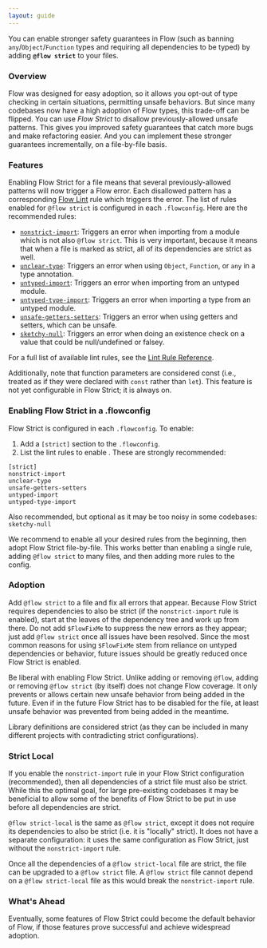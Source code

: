 ```yaml
---
layout: guide
---
```

You can enable stronger safety guarantees in Flow (such as banning `any`/`Object`/`Function` types and requiring all dependencies to be typed) by adding **`@flow strict`** to your files.

### Overview <a class="toc" id="toc-overview" href="#toc-overview"></a>
Flow was designed for easy adoption, so it allows you opt-out of type checking in certain situations, permitting unsafe behaviors. But since many codebases now have a high adoption of Flow types, this trade-off can be flipped.  You can use *Flow Strict* to disallow previously-allowed unsafe patterns. This gives you improved safety guarantees that catch more bugs and make refactoring easier. And you can implement these stronger guarantees incrementally, on a file-by-file basis.

### Features <a class="toc" id="toc-features" href="#toc-features"></a>
Enabling Flow Strict for a file means that several previously-allowed patterns will now trigger a Flow error. Each disallowed pattern has a corresponding [Flow Lint](../linting/) rule which triggers the error. The list of rules enabled for `@flow strict` is configured in each `.flowconfig`. Here are the recommended rules:

 - [`nonstrict-import`](../linting/rule-reference/#toc-nonstrict-import): Triggers an error when importing from a module which is not also `@flow strict`. This is very important, because it means that when a file is marked as strict, all of its dependencies are strict as well.
 - [`unclear-type`](../linting/rule-reference/#toc-unclear-type): Triggers an error when using `Object`, `Function`, or `any` in a type annotation.
 - [`untyped-import`](../linting/rule-reference/#toc-untyped-import): Triggers an error when importing from an untyped module.
 - [`untyped-type-import`](../linting/rule-reference/#toc-untyped-type-import): Triggers an error when importing a type from an untyped module.
 - [`unsafe-getters-setters`](../linting/rule-reference/#toc-unsafe-getters-setters): Triggers an error when using getters and setters, which can be unsafe.
 - [`sketchy-null`](../linting/rule-reference/#toc-sketchy-null): Triggers an error when doing an existence check on a value that could be null/undefined or falsey.

For a full list of available lint rules, see the [Lint Rule Reference](../linting/rule-reference/).

Additionally, note that function parameters are considered const (i.e., treated as if they were declared with `const` rather than `let`). This feature is not yet configurable in Flow Strict; it is always on.

### Enabling Flow Strict in a .flowconfig <a class="toc" id="toc-enabling-flow-strict-in-a-flowconfig" href="#toc-enabling-flow-strict-in-a-flowconfig"></a>
Flow Strict is configured in each `.flowconfig`. To enable:
1. Add a `[strict]` section to the `.flowconfig`.
2. List the lint rules to enable . These are strongly recommended:
```text
[strict]
nonstrict-import
unclear-type
unsafe-getters-setters
untyped-import
untyped-type-import
```
Also recommended, but optional as it may be too noisy in some codebases:
`sketchy-null`

We recommend to enable all your desired rules from the beginning, then adopt Flow Strict file-by-file. This works better than enabling a single rule, adding `@flow strict` to many files, and then adding more rules to the config.

### Adoption <a class="toc" id="toc-adoption" href="#toc-adoption"></a>
Add `@flow strict` to a file and fix all errors that appear. Because Flow Strict requires dependencies to also be strict (if the `nonstrict-import` rule is enabled), start at the leaves of the dependency tree and work up from there. Do not add `$FlowFixMe` to suppress the new errors as they appear; just add `@flow strict` once all issues have been resolved. Since the most common reasons for using `$FlowFixMe` stem from reliance on untyped dependencies or behavior, future issues should be greatly reduced once Flow Strict is enabled.

Be liberal with enabling Flow Strict. Unlike adding or removing `@flow`, adding or removing `@flow strict` (by itself) does not change Flow coverage. It only prevents or allows certain new unsafe behavior from being added in the future. Even if in the future Flow Strict has to be disabled for the file, at least unsafe behavior was prevented from being added in the meantime.

Library definitions are considered strict (as they can be included in many different projects with contradicting strict configurations).

### Strict Local <a class="toc" id="toc-strict-local" href="#toc-strict-local"></a>
If you enable the `nonstrict-import` rule in your Flow Strict configuration (recommended), then all dependencies of a strict file must also be strict. While this the optimal goal, for large pre-existing codebases it may be beneficial to allow some of the benefits of Flow Strict to be put in use before all dependencies are strict.

`@flow strict-local` is the same as `@flow strict`, except it does not require its dependencies to also be strict (i.e. it is "locally" strict). It does not have a separate configuration: it uses the same configuration as Flow Strict, just without the `nonstrict-import` rule.

Once all the dependencies of a `@flow strict-local` file are strict, the file can be upgraded to a `@flow strict` file. A `@flow strict` file cannot depend on a `@flow strict-local` file as this would break the `nonstrict-import` rule.

### What's Ahead <a class="toc" id="toc-what-s-ahead" href="#toc-what-s-ahead"></a>
Eventually, some features of Flow Strict could become the default behavior of Flow, if those features prove successful and achieve widespread adoption.
